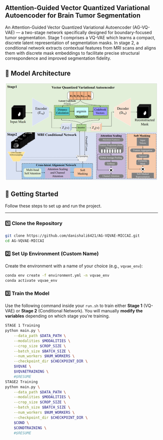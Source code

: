 ## Attention-Guided Vector Quantized Variational Autoencoder for Brain Tumor Segmentation

An Attention-Guided Vector Quantized Variational Autoencoder (AG-VQ-VAE) — a two-stage network specifically designed for boundary-focused tumor segmentation. Stage 1 comprises a VQ-VAE which learns a compact, discrete latent representation of segmentation masks. In stage 2, a conditional network extracts contextual features from MRI scans and aligns them with discrete mask embeddings to facilitate precise structural correspondence and improved segmentation fidelity.

## 🧠 Model Architecture

![Architecture Diagram](output/architecture.png)

## 🚀 Getting Started

Follow these steps to set up and run the project.

---

### 1️⃣ Clone the Repository

```bash
git clone https://github.com/danishali6421/AG-VQVAE-MICCAI.git
cd AG-VQVAE-MICCAI
```



### 2️⃣ Set Up Environment (Custom Name)

Create the environment with a name of your choice (e.g., `vqvae_env`):

```bash
conda env create -f environment.yml -n vqvae_env
conda activate vqvae_env
```

### 3️⃣ Train the Model

Use the following command inside your `run.sh` to train either **Stage 1** (VQ-VAE) or **Stage 2** (Conditional Network). You will manually **modify the variables** depending on which stage you're training.

```bash
STAGE 1 Training
python main.py \
    --data_path $DATA_PATH \
    --modalities $MODALITIES \
    --crop_size $CROP_SIZE \
    --batch_size $BATCH_SIZE \
    --num_workers $NUM_WORKERS \
    --checkpoint_dir $CHECKPOINT_DIR \
    $VQVAE \
    $VQVAETRAINING \
    #$RESUME
STAGE2 Training
python main.py \
    --data_path $DATA_PATH \
    --modalities $MODALITIES \
    --crop_size $CROP_SIZE \
    --batch_size $BATCH_SIZE \
    --num_workers $NUM_WORKERS \
    --checkpoint_dir $CHECKPOINT_DIR \
    $COND \
    $CONDTRAINING \
    #$RESUME
```

